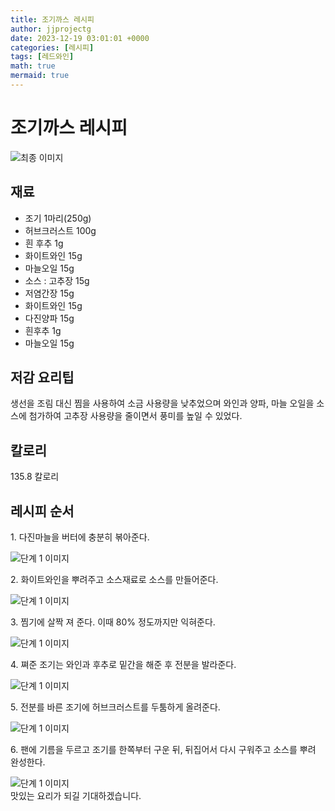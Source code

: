 ```yaml
---
title: 조기까스 레시피
author: jjprojectg
date: 2023-12-19 03:01:01 +0000
categories: [레시피]
tags: [레드와인]
math: true
mermaid: true
---
```

<meta name="og:type" content="website"/>
<meta charset="UTF-8"/>
<div class="header">
  <h1>조기까스 레시피</h1>
</div>

<div class="container my-4">
  <div class="row">
    <div class="col-12 col-md-6">
      <div class="recipe-image">
        <img src="http://www.foodsafetykorea.go.kr/uploadimg/cook/10_00416_2.png" class="step-image" alt="최종 이미지"/>
      </div>
    </div>
    <div class="col-12 col-md-6">
      <div class="ingredients">
        <h2>재료</h2>
        <ul class="card">
          <li> 조기 1마리(250g) </li>
          <li>  허브크러스트 100g </li>
          <li>  흰 후추 1g </li>
          <li>  화이트와인 15g </li>
          <li>  마늘오일 15g </li>
          <li> 소스 : 고추장 15g </li>
          <li>  저염간장 15g </li>
          <li>  화이트와인 15g </li>
          <li> 다진양파 15g </li>
          <li>  흰후추 1g </li>
          <li>  마늘오일 15g </li>
</ul>
      </div>
    </div>
    <div class="col-12 col-md-6">
      <div class="ingredients">
        <h2>저감 요리팁</h2>
        <div class="card"> 
          <p>
            생선을 조림 대신 찜을 사용하여 소금 사용량을 낮추었으며 와인과 양파, 마늘 오일을 소스에 첨가하여 고추장 사용량을 줄이면서 풍미를 높일 수 있었다.
          </p>
        </div>
      </div>
      <div class="ingredients">
        <h2>칼로리</h2>
        <div class="card"> 
          <p>
            135.8 칼로리
          </p>
        </div>
      </div>
    </div>
  </div>

  <h2 class="my-4">레시피 순서</h2>
  <div class="card recipe-card">
    <div class="card-body recipe-step">
      <p class="card-text step-description">1. 다진마늘을 버터에 충분히 볶아준다.</p>
      <img src="http://www.foodsafetykorea.go.kr/uploadimg/cook/20_00416_01.png" alt="단계 1 이미지" class="step-image"/>
    </div>
  </div>
  <div class="card recipe-card">
    <div class="card-body recipe-step">
      <p class="card-text step-description">2. 화이트와인을 뿌려주고 소스재료로 소스를
만들어준다.</p>
      <img src="http://www.foodsafetykorea.go.kr/uploadimg/cook/20_00416_02.png" alt="단계 1 이미지" class="step-image"/>
    </div>
  </div>
  <div class="card recipe-card">
    <div class="card-body recipe-step">
      <p class="card-text step-description">3. 찜기에 살짝 져 준다. 이때 80% 정도까지만
익혀준다.</p>
      <img src="http://www.foodsafetykorea.go.kr/uploadimg/cook/20_00416_03.png" alt="단계 1 이미지" class="step-image"/>
    </div>
  </div>
  <div class="card recipe-card">
    <div class="card-body recipe-step">
      <p class="card-text step-description">4. 쪄준 조기는 와인과 후추로 밑간을 해준 후
전분을 발라준다.</p>
      <img src="http://www.foodsafetykorea.go.kr/uploadimg/cook/20_00416_04.png" alt="단계 1 이미지" class="step-image"/>
    </div>
  </div>
  <div class="card recipe-card">
    <div class="card-body recipe-step">
      <p class="card-text step-description">5. 전분를 바른 조기에 허브크러스트를 두툼하게
올려준다.</p>
      <img src="http://www.foodsafetykorea.go.kr/uploadimg/cook/20_00416_05.png" alt="단계 1 이미지" class="step-image"/>
    </div>
  </div>
  <div class="card recipe-card">
    <div class="card-body recipe-step">
      <p class="card-text step-description">6. 팬에 기름을 두르고 조기를 한쪽부터 구운 뒤,
뒤집어서 다시 구워주고 소스를 뿌려 완성한다.</p>
      <img src="http://www.foodsafetykorea.go.kr/uploadimg/cook/20_00416_06.png" alt="단계 1 이미지" class="step-image"/>
    </div>
  </div>

</div>
맛있는 요리가 되길 기대하겠습니다.

